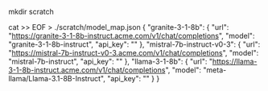 mkdir scratch


cat >> EOF > ./scratch/model_map.json
{
  "granite-3-1-8b": {
    "url": "https://granite-3-1-8b-instruct.acme.com/v1/chat/completions",
    "model": "granite-3-1-8b-instruct",
    "api_key": "<KEY>"
  },
  "mistral-7b-instruct-v0-3": {
    "url": "https://mistral-7b-instruct-v0-3.acme.com/v1/chat/completions",
    "model": "mistral-7b-instruct",
    "api_key": "<KEY>"
  },
  "llama-3-1-8b": {
    "url": "https://llama-3-1-8b-instruct.acme.com/v1/chat/completions",
    "model": "meta-llama/Llama-3.1-8B-Instruct",
    "api_key": "<KEY>"
  }
}

